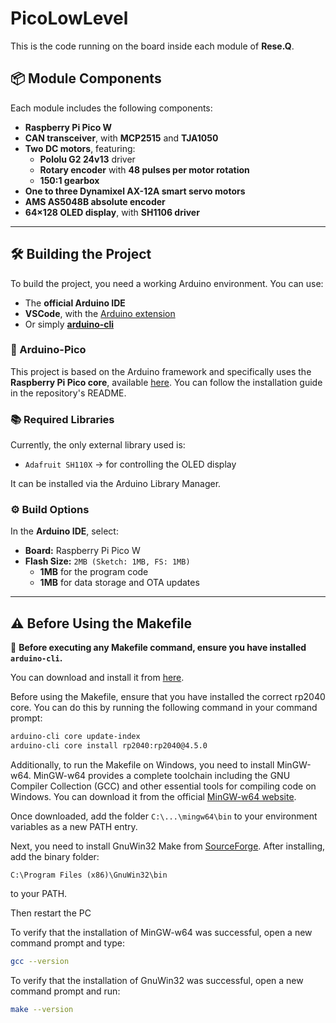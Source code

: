 # PicoLowLevel

This is the code running on the board inside each module of **Rese.Q**.

## 📦 Module Components

Each module includes the following components:

- **Raspberry Pi Pico W**
- **CAN transceiver**, with **MCP2515** and **TJA1050**
- **Two DC motors**, featuring:
  - **Pololu G2 24v13** driver
  - **Rotary encoder** with **48 pulses per motor rotation**
  - **150:1 gearbox**
- **One to three Dynamixel AX-12A smart servo motors**
- **AMS AS5048B absolute encoder**
- **64×128 OLED display**, with **SH1106 driver**

---

## 🛠️ Building the Project

To build the project, you need a working Arduino environment. You can use:

- The **official Arduino IDE**
- **VSCode**, with the [Arduino extension](https://github.com/microsoft/vscode-arduino)
- Or simply **[arduino-cli](https://github.com/arduino/arduino-cli)**

### 📌 Arduino-Pico

This project is based on the Arduino framework and specifically uses the **Raspberry Pi Pico core**, available [here](https://github.com/earlephilhower/arduino-pico). You can follow the installation guide in the repository's README.

### 📚 Required Libraries

Currently, the only external library used is:

- `Adafruit SH110X` → for controlling the OLED display

It can be installed via the Arduino Library Manager.

### ⚙️ Build Options

In the **Arduino IDE**, select:

- **Board:** Raspberry Pi Pico W
- **Flash Size:** `2MB (Sketch: 1MB, FS: 1MB)`
  - **1MB** for the program code
  - **1MB** for data storage and OTA updates

---

## ⚠️ Before Using the Makefile

🔹 **Before executing any Makefile command, ensure you have installed `arduino-cli`.**

You can download and install it from [here](https://github.com/arduino/arduino-cli).

Before using the Makefile, ensure that you have installed the correct rp2040 core. You can do this by running the following command in your command prompt:

```bash
arduino-cli core update-index
arduino-cli core install rp2040:rp2040@4.5.0
```

Additionally, to run the Makefile on Windows, you need to install MinGW-w64. MinGW-w64 provides a complete toolchain including the GNU Compiler Collection (GCC) and other essential tools for compiling code on Windows. You can download it from the official [ MinGW-w64 website](https://github.com/niXman/mingw-builds-binaries/releases).

Once downloaded, add the folder
`C:\...\mingw64\bin`
to your environment variables as a new PATH entry.


Next, you need to install GnuWin32 Make from [SourceForge](https://sourceforge.net/projects/gnuwin32/). After installing, add the binary folder:

`C:\Program Files (x86)\GnuWin32\bin`

to your PATH.

Then restart the PC


To verify that the installation of MinGW-w64 was successful, open a new command prompt and type:

```bash
gcc --version
```

To verify that the installation of GnuWin32 was successful, open a new command prompt and run:

```bash
make --version
```

